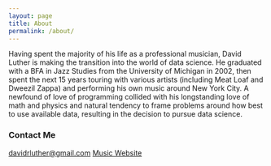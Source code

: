 ```yaml
---
layout: page
title: About
permalink: /about/
---
```


Having spent the majority of his life as a professional musician, David Luther is making the transition into the world of data science. He graduated with a BFA in Jazz Studies from the University of Michigan in 2002, then spent the next 15 years touring with various artists (including Meat Loaf and Dweezil Zappa) and performing his own music around New York City. A newfound of love of programming collided with his longstanding love of math and physics and natural tendency to frame problems around how best to use available data, resulting in the decision to pursue data science.

### Contact Me
 
[davidrluther@gmail.com](mailto:davidrluther@gmail.com)
[Music Website](http://davidluthermusic.com) 
